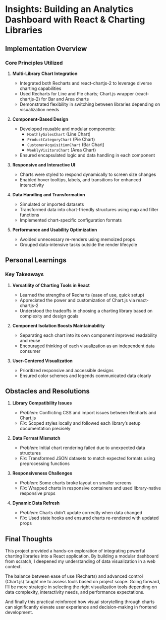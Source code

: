 # Insights: Building an Analytics Dashboard with React & Charting Libraries

## Implementation Overview

### Core Principles Utilized

1. **Multi-Library Chart Integration**  
   - Integrated both Recharts and react-chartjs-2 to leverage diverse charting capabilities  
   - Used Recharts for Line and Pie charts; Chart.js wrapper (react-chartjs-2) for Bar and Area charts  
   - Demonstrated flexibility in switching between libraries depending on visualization needs  

2. **Component-Based Design**  
   - Developed reusable and modular components:  
     - `MonthlySalesChart` (Line Chart)  
     - `ProductCategoryChart` (Pie Chart)  
     - `CustomerAcquisitionChart` (Bar Chart)  
     - `WeeklyVisitorsChart` (Area Chart)  
   - Ensured encapsulated logic and data handling in each component  

3. **Responsive and Interactive UI**  
   - Charts were styled to respond dynamically to screen size changes  
   - Enabled hover tooltips, labels, and transitions for enhanced interactivity  

4. **Data Handling and Transformation**  
   - Simulated or imported datasets  
   - Transformed data into chart-friendly structures using map and filter functions  
   - Implemented chart-specific configuration formats  

5. **Performance and Usability Optimization**  
   - Avoided unnecessary re-renders using memoized props  
   - Grouped data-intensive tasks outside the render lifecycle  

## Personal Learnings

### Key Takeaways

1. **Versatility of Charting Tools in React**  
   - Learned the strengths of Recharts (ease of use, quick setup)  
   - Appreciated the power and customization of Chart.js via react-chartjs-2  
   - Understood the tradeoffs in choosing a charting library based on complexity and design goals  

2. **Component Isolation Boosts Maintainability**  
   - Separating each chart into its own component improved readability and reuse  
   - Encouraged thinking of each visualization as an independent data consumer  

3. **User-Centered Visualization**  
   - Prioritized responsive and accessible designs  
   - Ensured color schemes and legends communicated data clearly  

## Obstacles and Resolutions

1. **Library Compatibility Issues**  
   - *Problem*: Conflicting CSS and import issues between Recharts and Chart.js  
   - *Fix*: Scoped styles locally and followed each library’s setup documentation precisely  

2. **Data Format Mismatch**  
   - *Problem*: Initial chart rendering failed due to unexpected data structures  
   - *Fix*: Transformed JSON datasets to match expected formats using preprocessing functions  

3. **Responsiveness Challenges**  
   - *Problem*: Some charts broke layout on smaller screens  
   - *Fix*: Wrapped charts in responsive containers and used library-native responsive props  

4. **Dynamic Data Refresh**  
   - *Problem*: Charts didn’t update correctly when data changed  
   - *Fix*: Used state hooks and ensured charts re-rendered with updated props  

## Final Thoughts

This project provided a hands-on exploration of integrating powerful charting libraries into a React application. By building a modular dashboard from scratch, I deepened my understanding of data visualization in a web context.

The balance between ease of use (Recharts) and advanced control (Chart.js) taught me to assess tools based on project scope. Going forward, I’ll be more strategic in selecting the right visualization tools depending on data complexity, interactivity needs, and performance expectations.

 And finally this practical reinforced how visual storytelling through charts can significantly elevate user experience and decision-making in frontend development.
